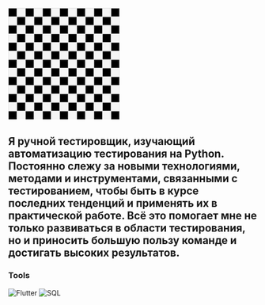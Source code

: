[![Header](assets/images.png)](https://my.sky.pro/student-cabinet/stream/1701/employment)

## Я ручной тестировщик, изучающий автоматизацию тестирования на Python. Постоянно слежу за новыми технологиями, методами и инструментами, связанными с тестированием, чтобы быть в курсе последних тенденций и применять их в практической работе. Всё это помогает мне не только развиваться в области тестирования, но и приносить большую пользу команде и достигать высоких результатов.

### Tools
![Flutter](https://img.shields.io/badge/-Flutter-090909?style=for-the-badge&logo=flutter&logoColor=47C5F8
)
![SQL](https://img.shields.io/badge/-Sql-090909?style=for-the-badge&logo=mySql&logoColor=07C5F8
)